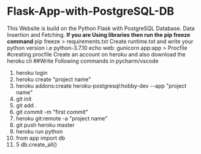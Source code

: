 # Flask-App-with-PostgreSQL-DB
This Website is build on the Python Flask with PostgreSQL Database. Data Insertion and Fetching.
**If you are Using libraries then run the pip freeze command**
pip freeze > requirements.txt
Create runtime.txt and write your python version i.e python-3.7.10
echo web: gunicorn app:app > Procfile   #creating procfile
Create an account on heroku  and also download the heroku cli
##Write Following commands in pycharm/vscode
1. heroku login
2. heroku create "project name"
3. heroku addons:create heroku-postgresql:hobby-dev --app "project name"       
4. git init
5. git add . 
6. git commit -m "first commit"
7. heroku git:remote -a "project name"
8. git push heroku master
9. heroku run python
10. from app import db 
10. 5 db.create_all()


